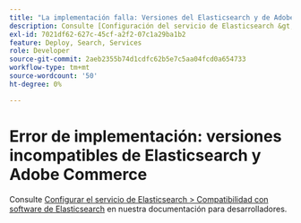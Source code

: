 ```yaml
---
title: "La implementación falla: Versiones del Elasticsearch y de Adobe Commerce incompatibles"
description: Consulte [Configuración del servicio de Elasticsearch &gt; compatibilidad con software de Elasticsearch](https://experienceleague.adobe.com/en/docs/commerce-cloud-service/user-guide/configure/service/elasticsearch) en nuestra documentación para desarrolladores.
exl-id: 7021df62-627c-45cf-a2f2-07c1a29ba1b2
feature: Deploy, Search, Services
role: Developer
source-git-commit: 2aeb2355b74d1cdfc62b5e7c5aa04fcd0a654733
workflow-type: tm+mt
source-wordcount: '50'
ht-degree: 0%

---
```


# Error de implementación: versiones incompatibles de Elasticsearch y Adobe Commerce

Consulte [Configurar el servicio de Elasticsearch > Compatibilidad con software de Elasticsearch](https://experienceleague.adobe.com/en/docs/commerce-cloud-service/user-guide/configure/service/elasticsearch) en nuestra documentación para desarrolladores.
